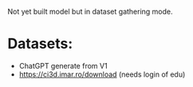 Not yet built model but in dataset gathering mode.

# Datasets:
- ChatGPT generate from V1
- https://ci3d.imar.ro/download (needs login of edu)
